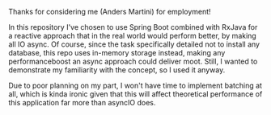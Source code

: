 Thanks for considering me (Anders Martini) for employment!

In this repository I've chosen to use Spring Boot combined with RxJava for 
a reactive approach that in the real world would perform better, 
by making all IO async.
Of course, since the task specifically detailed not to
install any database, this repo uses in-memory storage instead,
making any performanceboost an async approach could deliver moot.
Still, I wanted to demonstrate my familiarity with the concept,
so I used it anyway.

Due to poor planning on my part, I won't have time to implement batching at all, which is kinda
ironic given that this will affect theoretical performance of this application
far more than asyncIO does. 

